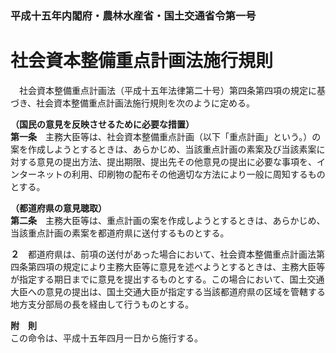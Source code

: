 ### 平成十五年内閣府・農林水産省・国土交通省令第一号  
# 社会資本整備重点計画法施行規則  
　社会資本整備重点計画法（平成十五年法律第二十号）第四条第四項の規定に基づき、社会資本整備重点計画法施行規則を次のように定める。  
  
**（国民の意見を反映させるために必要な措置）**  
**第一条**　主務大臣等は、社会資本整備重点計画（以下「重点計画」という。）の案を作成しようとするときは、あらかじめ、当該重点計画の素案及び当該素案に対する意見の提出方法、提出期限、提出先その他意見の提出に必要な事項を、インターネットの利用、印刷物の配布その他適切な方法により一般に周知するものとする。  
  
**（都道府県の意見聴取）**  
**第二条**　主務大臣等は、重点計画の案を作成しようとするときは、あらかじめ、当該重点計画の素案を都道府県に送付するものとする。  
  
**２**　都道府県は、前項の送付があった場合において、社会資本整備重点計画法第四条第四項の規定により主務大臣等に意見を述べようとするときは、主務大臣等が指定する期日までに意見を提出するものとする。この場合において、国土交通大臣への意見の提出は、国土交通大臣が指定する当該都道府県の区域を管轄する地方支分部局の長を経由して行うものとする。  
  
**附　則**  
この命令は、平成十五年四月一日から施行する。  
  
